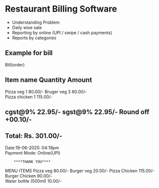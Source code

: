 # Restaurant Billing Software

- Understanding Problem
- Daily wise sale
- Reporting by online (UPI / swipe / cash payments)
- Reports by categories

## Example for bill

Bill(order)

Item name     Quantity   Amount
-----------------------------------
Pizza veg        1        80.00/-
Bruger veg       3        60.00/-   
Pizza chicken    1       115.00/- 
  
cgst@9%                   22.95/-
sgst@9%                   22.95/- 
Round off                +00.10/-  
-----------------------------------
Total:               Rs. 301.00/-
-----------------------------------  
Date:19-06-2025: 04:19pm  
Payment Mode: Online(UPI)  
  
        ****THANK YOU****


MENU ITEMS
Pizza veg                80.00/-
Burger veg               20.00/- 
Pizza Chicken           115.00/- 
Burger Chicken           90.00/-  
Water bottle (500ml)     10.00/- 
